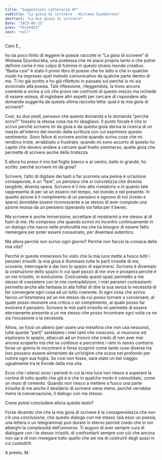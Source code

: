 ```yaml
---
title: "Suggestioni Letterarie #7"
subtitle: "La gioia di scrivere - Wislawa Szymborska"
abstract: "La mia gioia di scrivere"
date: "2023-06-25"
prev: "think033"
next: "null"
---
```


Caro E.,

ho da poco finito di leggere le poesie raccolte in “La gioia di scrivere” di Wislawa Szymborska, una poetessa che mi piace proprio tanto e che potrei definire come il mio colpo di fulmine in questo strano mondo creativo. “Basta così” è stato il primo libro di poesie che ho letto e che in qualche modo ha impresso quel metodo comunicativo da qualche parte dentro di me. Ti ho già scritto e ho già riflettuto in passato sul perché io mi sia avvicinato alla poesia. Tale riflessione, rileggendola, la trovo ancora coerente e vicina a ciò che provo nei confronti di questo mezzo ma richiede di essere estesa, di inglobare altri aspetti per cercare di rispondere alla domanda suggerita da questa ultima raccolta letta: qual è la mia gioia di scrivere?

Così, su due piedi, pensavo che questa domanda e la domanda “perché scrivi?” fossero la stessa cosa ma mi sbagliavo. Il punto focale è che io scrivo perché scrivere mi da gioia e da questa gioia deriva la ricerca di un mezzo all’interno del mondo della scrittura con cui esprimere questo sentimento. Sono felice di scrivere anche quando scrivo cose che mi rendono triste, arrabbiato o frustrato: quando mi sono accorto di questo ho capito che dovevo andare a cercare quel livello sommerso, quella gioia che permette di scrivere anche della tristezza.

E allora ho preso il mio bel foglio bianco e al centro, bello in grande, ho scritto: perché scrivere mi dà gioia?

Scrivere, l’atto di digitare dei tasti o far scorrere una penna è un’azione consapevole, è un “fare”, un pensiero che si concretizza che diventa tangibile, diventa opera. Scrivere è il mio atto rivelatorio e in quanto tale rappresenta di per sé un esserci nel tempo, nel mondo e nel presente. In quanto azione è il compimento di un pensiero e ognuno di noi (credo e spero) dovrebbe essere riconoscente a se stesso di aver compiuto una azione mossa da un pensiero (sperando sia fatta per il bene).

Ma scrivere è anche immersione, accettare di mostrarmi a me stesso al di fuori di me. Ho compreso che quando scrivo mi incontro continuamente in un dialogo che nasce nelle profondità ma che ha bisogno di essere fatto riemergere per poter essere consumato, per diventare autentico.

Ma allora perché non scrivo ogni giorno? Perché non faccio la cronaca della mia vita?

Perché in queste immersioni ho visto che la mia luce mette a fuoco tutti i pensieri irrisolti: la mia gioia è illuminare tutte le parti irrisolte di me, scovarle, interrogarle e dar loro lo spazio di esprimersi. Scrivere è diventato la costruzione dello spazio in cui quel pezzo di me vive e prospera perché è un me irrisolto, in evoluzione. Costruendo questi spazi permetto a me stesso di coesistere con le mie contraddizioni, i miei pensieri contrastanti: permetto anche alla fantasia (o alla follia) di dire la sua senza la necessità di far convergere ogni cosa ad un tutto coerente. In ogni cosa che scrivo faccio un’istantanea ad un me stesso da cui posso tornare a conversare, al quale posso muovere una critica o un complimento, al quale posso far evolvere il pensiero. Scrivere le mie parti irrisolte mi permette di essere eternamente presente a un me stesso che posso incontrare ogni volta ce ne sia l’occasione o la necessità.

Allora, se fossi un albero (per usare una metafora che non usa nessuno), tutte queste “parti” sarebbero i miei rami che crescono, si muovono ed esplorano lo spazio, attaccati ad un tronco che credo di non aver mai ancora scoperto ma che se continuo a percorrere i rami in senso contrario forse un giorno lo incontrerò e forse scoprirò come tante cose diverse tra loro possano essere alimentate da un’origine che scava nel profondo per nutrire ogni sua foglia. Se così non fosse, sarà stato un bel viaggio ugualmente tra le fronde della mia vita.

Ecco che i silenzi sono i periodi in cui la mia luce non riesce a superare la cortina di tutto quello che già è e che in qualche modo è consolidato, come un muro di cemento. Quando non riesco a mettere a fuoco una parte irrisolta di me anche il desiderio di scrivere viene meno, perché verrebbe meno la conversazione, il dialogo con me stesso.

Come potrei concludere allora questo testo?

Forse dicendo che che la mia gioia di scrivere è la consapevolezza che non c’è una conclusione, che questo dialogo con me stesso (sia esso un poesia, una lettera o un telegramma) può durare in eterno perché credo che in noi alberghi la complessità dell’universo. Ti auguro di aver sempre cura di dialogare con i te stesso irrisolti, di confrontarti sempre con ciò che ancora non sai e di non rinnegare tutto quello che sei ma di costruirti degli spazi in cui custodirti.

A presto,
M.